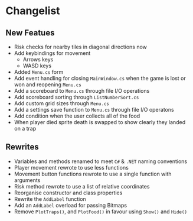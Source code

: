 # Changelist

## New Featues

- Risk checks for nearby tiles in diagonal directions now
- Add keybindings for movement
	- Arrows keys
	- WASD keys
- Added `Menu.cs` form
- Add event handling for closing `MainWindow.cs` when the game is lost or won and reopening `Menu.cs`
- Add a scoreboard to `Menu.cs` through file I/O operations
- Add scoreboard sorting through `ListNumberSort.cs`
- Add custom grid sizes through `Menu.cs`
- Add a settings save function to `Menu.cs` through file I/O operatons
- Add condition when the user collects all of the food 
- When player died sprite death is swapped to show clearly they landed on a trap

## Rewrites

- Variables and methods renamed to meet `C#` & `.NET` naming conventions
- Player movement rewrote to use less functions
- Movement button functions rewrote to use a single function with arguments
- Risk method rewrote to use a list of relative coordinates
- Reorganise constructor and class properties
- Rewrite the `AddLabel` function
- Add an `AddLabel` overload for passing Bitmaps
- Remove `PlotTraps()`, and `PlotFood()` in favour using `Show()` and `Hide()`
